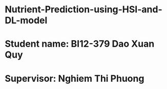 # Nutrient-Prediction-using-HSI-and-DL-model
# Student name: BI12-379 Dao Xuan Quy
# Supervisor: Nghiem Thi Phuong
